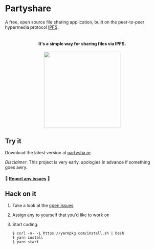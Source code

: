# Partyshare

A free, open source file sharing application, built on the peer-to-peer hypermedia protocol [IPFS](https://ipfs.io/).

<h4 align="center">
<br>
It's a simple way for sharing files via IPFS.
</h4>
<p align="center">
  <img width="250" src="https://partysha.re//example.gif">
  <br>
</p>


## Try it

Download the latest version at [partysha.re](https://partysha.re).


_Disclaimer_: This project is very early, apologies in advance if something goes awry.

#### :rotating_light: [Report any issues](https://github.com/BusterLabs/Partyshare/issues/new?title=&body=%23%23%23%23%20Steps%20to%20Reproduce%0D%0A-%0D%0A%0D%0A%23%23%23%23%20Expected%20Result%0D%0A-%20%0D%0A%0D%0A%23%23%23%23%20Actual%20Result%0D%0A-&labels%5B%5D=bug) :rotating_light:

##  Hack on it

1. Take a look at the [open issues](https://github.com/BusterLabs/Partyshare/issues?q=is%3Aopen+is%3Aissue+label%3A%22help+wanted%22)
2. Assign any to yourself that you'd like to work on
3. Start coding:

    ```
    $ curl -o- -L https://yarnpkg.com/install.sh | bash
    $ yarn install
    $ yarn start
    ```

